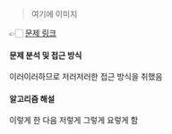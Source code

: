<!-- 아직 미해결 ![image](https://github.com/SeungYeop-Han/cotejunbi/assets/106862797/a4c75ff1-3be4-4ea1-b224-f03eb15f4c68) -->
> 여기에 이미지

👉🏻 [문제 링크](https://www.acmicpc.net/problem/3055)

#### 문제 분석 및 접근 방식

이러이러하므로 저러저러한 접근 방식을 취했음

#### 알고리즘 해설

이렇게 한 다음 저렇게 그렇게 요렇게 함
